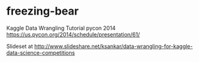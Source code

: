 freezing-bear
=============

Kaggle Data Wrangling Tutorial pycon 2014 https://us.pycon.org/2014/schedule/presentation/61/

Slideset at http://www.slideshare.net/ksankar/data-wrangling-for-kaggle-data-science-competitions

